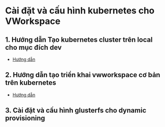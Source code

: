 # Cài đặt và cấu hình kubernetes cho VWorkspace

## 1. Hướng dẫn Tạo kubernetes cluster trên local cho mục đích dev
- [Hướng dẫn](vagrant-script/vagrant-guide.md)

## 2. Hướng dẫn tạo triển khai vwworkspace cơ bản trên kubernetes
- [Hướng dẫn](kubernetes-vworkspace/vworkspace-kube-deploy-guide.md)

## 3. Cài đặt và cấu hình glusterfs cho dynamic provisioning
